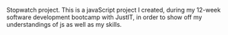 Stopwatch project. 
This is a javaScript project I created, during my 12-week software development bootcamp with JustIT, in order to show off my understandings of js as well as my skills. 
